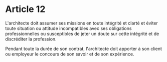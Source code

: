 # Article 12

L'architecte doit assumer ses missions en toute intégrité et clarté et éviter toute situation ou attitude incompatibles avec ses obligations professionnelles ou susceptibles de jeter un doute sur cette intégrité et de discréditer la profession.

Pendant toute la durée de son contrat, l'architecte doit apporter à son client ou employeur le concours de son savoir et de son expérience.
